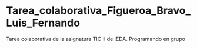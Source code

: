 # Tarea_colaborativa_Figueroa_Bravo_Luis_Fernando
Tarea colaborativa de la asignatura TIC II de IEDA.  Programando en grupo
